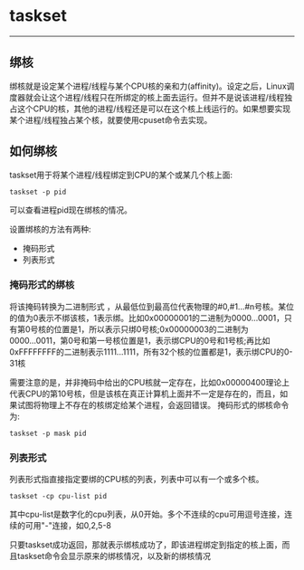 # taskset

------

## 绑核
绑核就是设定某个进程/线程与某个CPU核的亲和力(affinity)。设定之后，Linux调度器就会让这个进程/线程只在所绑定的核上面去运行。但并不是说该进程/线程独占这个CPU的核，其他的进程/线程还是可以在这个核上线运行的。如果想要实现某个进程/线程独占某个核，就要使用cpuset命令去实现。


## 如何绑核
taskset用于将某个进程/线程绑定到CPU的某个或某几个核上面:
```
taskset -p pid
```
可以查看进程pid现在绑核的情况。

设置绑核的方法有两种:
+ 掩码形式
+ 列表形式


### 掩码形式的绑核
将该掩码转换为二进制形式 ，从最低位到最高位代表物理的#0,#1...#n号核。某位的值为0表示不绑该核，1表示绑。比如0x00000001的二进制为0000...0001，只有第0号核的位置是1，所以表示只绑0号核;0x00000003的二进制为0000...0011，第0号和第一号核位置是1，表示绑CPU的0号和1号核;再比如0xFFFFFFFF的二进制表示1111...1111，所有32个核的位置都是1，表示绑CPU的0-31核

需要注意的是，并非掩码中给出的CPU核就一定存在，比如0x00000400理论上代表CPU的第10号核，但是该核在真正计算机上面并不一定是存在的，而且，如果试图将物理上不存在的核绑定给某个进程，会返回错误。
掩码形式的绑核命令为:
```
taskset -p mask pid
```


### 列表形式
列表形式指直接指定要绑的CPU核的列表，列表中可以有一个或多个核。
```
taskset -cp cpu-list pid
```
其中cpu-list是数字化的cpu列表，从0开始。多个不连续的cpu可用逗号连接，连续的可用"-"连接，如0,2,5-8

只要taskset成功返回，那就表示绑核成功了，即该进程绑定到指定的核上面，而且taskset命令会显示原来的绑核情况，以及新的绑核情况






